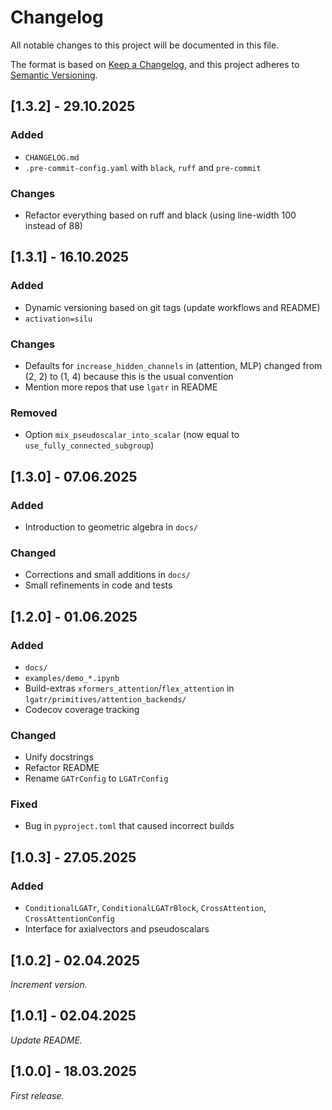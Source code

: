 # Changelog

All notable changes to this project will be documented in this file.

The format is based on [Keep a Changelog](https://keepachangelog.com/en/1.1.0/),
and this project adheres to [Semantic Versioning](https://semver.org/spec/v2.0.0.html).

## [1.3.2] - 29.10.2025

### Added

- `CHANGELOG.md`
- `.pre-commit-config.yaml` with `black`, `ruff` and `pre-commit`

### Changes

- Refactor everything based on ruff and black (using line-width 100 instead of 88)

## [1.3.1] - 16.10.2025

### Added

- Dynamic versioning based on git tags (update workflows and README)
- `activation=silu`

### Changes

- Defaults for `increase_hidden_channels` in (attention, MLP) changed from (2, 2) to (1, 4) because this is the usual convention
- Mention more repos that use `lgatr` in README

### Removed

- Option `mix_pseudoscalar_into_scalar` (now equal to `use_fully_connected_subgroup`)

## [1.3.0] - 07.06.2025

### Added

- Introduction to geometric algebra in `docs/`

### Changed

- Corrections and small additions in `docs/`
- Small refinements in code and tests

## [1.2.0] - 01.06.2025

### Added

- `docs/`
- `examples/demo_*.ipynb`
- Build-extras `xformers_attention`/`flex_attention` in `lgatr/primitives/attention_backends/`
- Codecov coverage tracking

### Changed

- Unify docstrings
- Refactor README
- Rename `GATrConfig` to `LGATrConfig`

### Fixed

- Bug in `pyproject.toml` that caused incorrect builds

## [1.0.3] - 27.05.2025

### Added

- `ConditionalLGATr`, `ConditionalLGATrBlock`, `CrossAttention`, `CrossAttentionConfig`
- Interface for axialvectors and pseudoscalars

## [1.0.2] - 02.04.2025

_Increment version._

## [1.0.1] - 02.04.2025

_Update README._

## [1.0.0] - 18.03.2025

_First release._
